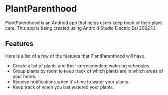 # PlantParenthood

PlantParenthood is an Android app that helps users keep track of their plant care. This app is being created using Android Studio Electric Eel 2022.1.1.

## Features
Here is a list of a few of the features that PlantParenthood will have.
* Create a list of plants and their corresponding watering schedules.
* Group plants by room to keep track of which plants are in which areas of your home.
* Receive notifications when it's time to water your plants.
* Keep track of when you last watered your plants.
